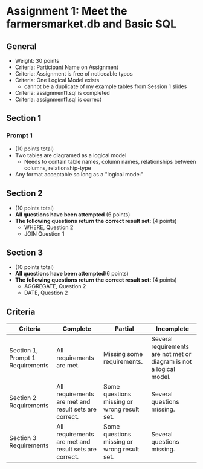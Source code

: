 # Assignment 1: Meet the farmersmarket.db and Basic SQL

## General
  - Weight: 30 points
  - Criteria: Participant Name on Assignment
  - Criteria: Assignment is free of noticeable typos
  - Criteria: One Logical Model exists
    - cannot be a duplicate of my example tables from Session 1 slides
  - Criteria: assignment1.sql is completed
  - Criteria: assignment1.sql is correct

## Section 1

### Prompt 1
- (10 points total)
- Two tables are diagramed as a logical model
  - Needs to contain table names, column names, relationships between columns, relationship-type
- Any format acceptable so long as a "logical model"

## Section 2
- (10 points total)
- **All questions have been attempted** (6 points)
- **The following questions return the correct result set:** (4 points)
  - WHERE, Question 2
  - JOIN Question 1

## Section 3
- (10 points total)
- **All questions have been attempted**(6 points)
- **The following questions return the correct result set:** (4 points)
  - AGGREGATE, Question 2
  - DATE, Question 2

## Criteria

|Criteria|Complete|Partial|Incomplete|
|--------|----|----|----|
|Section 1, Prompt 1 Requirements|All requirements are met.|Missing some requirements.|Several requirements are not met or diagram is not a logical model.|
|Section 2 Requirements|All requirements are met and result sets are correct.|Some questions missing or wrong result set.|Several questions missing.|
|Section 3 Requirements|All requirements are met and result sets are correct.|Some questions missing or wrong result set.|Several questions missing.|